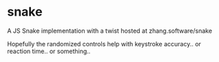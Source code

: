 # snake
A JS Snake implementation with a twist hosted at zhang.software/snake

Hopefully the randomized controls help with keystroke accuracy.. or reaction time.. or something..
